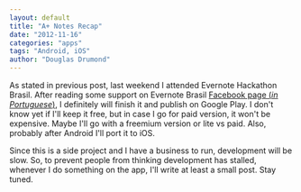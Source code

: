 ```yaml
---
layout: default
title: "A+ Notes Recap"
date: "2012-11-16"
categories: "apps"
tags: "Android, iOS"
author: "Douglas Drumond"
---
```

As stated in previous post, last weekend I attended Evernote Hackathon Brasil. After reading some
support on Evernote Brasil [Facebook page \(*in Portuguese*\)](https://www.facebook.com/EvernoteBR),
I definitely will finish it and publish on Google Play. I don't know yet if I'll keep it free, but in
case I go for paid version, it won't be expensive. Maybe I'll go with a freemium version or lite vs paid.
Also, probably after Android I'll port it to iOS.

Since this is a side project and I have a business to run, development will be slow. So, to prevent
people from thinking development has stalled, whenever I do something on the app, I'll write at least
a small post. Stay tuned.

